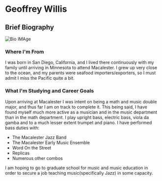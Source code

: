 Geoffrey Willis
========================================================

Brief Biography
--------------------------------------------------------

![Bio IMAge](https://fbcdn-sphotos-g-a.akamaihd.net/hphotos-ak-ash2/223830_101394826680958_763325162_n.jpg)

### Where I'm From

I was born in San Diego, California, and I lived there continuously with my family until arriving in Minnesota to attend Macalester. I grew up very close to the ocean, and my parents were seafood importers/exporters, so I must admit I miss the Pacific quite a bit.

### What I'm Studying and Career Goals

Upon arriving at Macalester I was intent on being a math and music double major, and thus far I am on track to complete it. This being said, I have found myself much more active as a musician and in the music department than in the math department. I play upright bass, electric bass, viola da gamba and to a much lesser extent trumpet and piano. I have performed bass duties with: 
* The Macalester Jazz Band 
* The Macalester Early Music Ensemble
* Word On the Street
* Replicas 
* Numerous other combos

I am hoping to go to graduate school for music and music education in order to secure a job teaching music(specifically Jazz) in some capacity.




